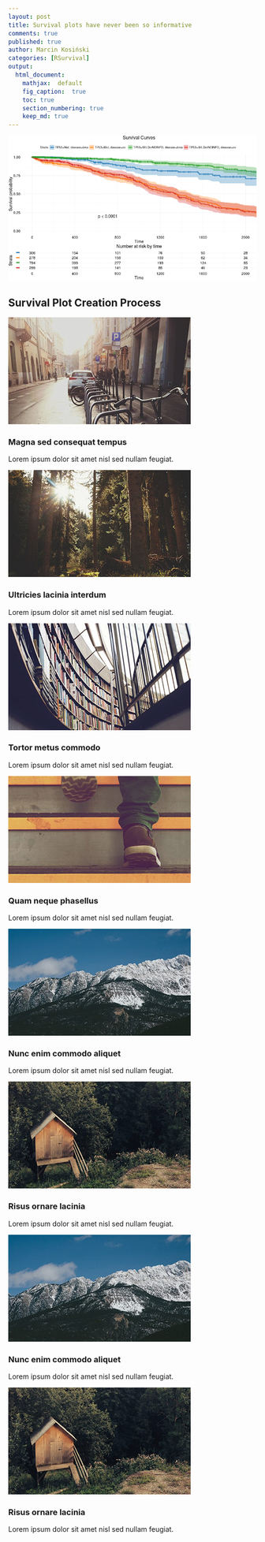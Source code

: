 ```yaml
---
layout: post
title: Survival plots have never been so informative
comments: true
published: true
author: Marcin Kosiński
categories: [RSurvival]
output:
  html_document:
    mathjax:  default
    fig_caption:  true
    toc: true
    section_numbering: true
    keep_md: true
---
```


<img src="/images/fulls/kmTCGA.jpg" class="fit image">
<div id ="gallery">
					<section id="two">
						<h2>Survival Plot Creation Process</h2>
						<div class="row">
							<article class="6u 12u$(xsmall) work-item">
								<a href="images/fulls/survplot1.jpg" class="image fit thumb"><img src="images/thumbs/01.jpg" alt="" /></a>
								<h3>Magna sed consequat tempus</h3>
								<p>Lorem ipsum dolor sit amet nisl sed nullam feugiat.</p>
							</article>
							<article class="6u$ 12u$(xsmall) work-item">
								<a href="images/fulls/survplot2.jpg" class="image fit thumb"><img src="images/thumbs/02.jpg" alt="" /></a>
								<h3>Ultricies lacinia interdum</h3>
								<p>Lorem ipsum dolor sit amet nisl sed nullam feugiat.</p>
							</article>
							<article class="6u 12u$(xsmall) work-item">
								<a href="images/fulls/survplot3.jpg" class="image fit thumb"><img src="images/thumbs/03.jpg" alt="" /></a>
								<h3>Tortor metus commodo</h3>
								<p>Lorem ipsum dolor sit amet nisl sed nullam feugiat.</p>
							</article>
							<article class="6u$ 12u$(xsmall) work-item">
								<a href="images/fulls/survplot4.jpg" class="image fit thumb"><img src="images/thumbs/04.jpg" alt="" /></a>
								<h3>Quam neque phasellus</h3>
								<p>Lorem ipsum dolor sit amet nisl sed nullam feugiat.</p>
							</article>
							<article class="6u 12u$(xsmall) work-item">
								<a href="images/fulls/survplot5.jpg" class="image fit thumb"><img src="images/thumbs/05.jpg" alt="" /></a>
								<h3>Nunc enim commodo aliquet</h3>
								<p>Lorem ipsum dolor sit amet nisl sed nullam feugiat.</p>
							</article>
							<article class="6u$ 12u$(xsmall) work-item">
								<a href="images/fulls/survplot6.jpg" class="image fit thumb"><img src="images/thumbs/06.jpg" alt="" /></a>
								<h3>Risus ornare lacinia</h3>
								<p>Lorem ipsum dolor sit amet nisl sed nullam feugiat.</p>
							</article>
							<article class="6u 12u$(xsmall) work-item">
								<a href="images/fulls/survplot7.jpg" class="image fit thumb"><img src="images/thumbs/05.jpg" alt="" /></a>
								<h3>Nunc enim commodo aliquet</h3>
								<p>Lorem ipsum dolor sit amet nisl sed nullam feugiat.</p>
							</article>
							<article class="6u$ 12u$(xsmall) work-item">
								<a href="images/fulls/survplot8.jpg" class="image fit thumb"><img src="images/thumbs/06.jpg" alt="" /></a>
								<h3>Risus ornare lacinia</h3>
								<p>Lorem ipsum dolor sit amet nisl sed nullam feugiat.</p>
							</article>
						</div>
						</section>
</div>
